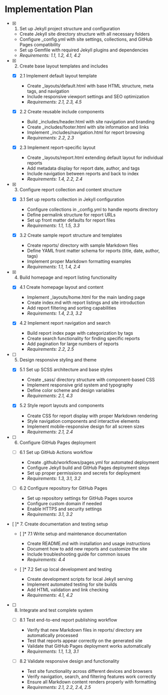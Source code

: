 # Implementation Plan

- [x] 1. Set up Jekyll project structure and configuration

  - Create Jekyll site directory structure with all necessary folders
  - Configure _config.yml with site settings, collections, and GitHub Pages compatibility
  - Set up Gemfile with required Jekyll plugins and dependencies
  - _Requirements: 1.1, 1.2, 4.1, 4.2_

- [x] 2. Create base layout templates and includes

  - [x] 2.1 Implement default layout template

    - Create _layouts/default.html with base HTML structure, meta tags, and navigation
    - Include responsive viewport settings and SEO optimization
    - _Requirements: 2.1, 2.3, 4.5_

  - [x] 2.2 Create reusable include components

    - Build _includes/header.html with site navigation and branding
    - Create _includes/footer.html with site information and links
    - Implement _includes/navigation.html for report browsing
    - _Requirements: 2.2, 2.3_

  - [x] 2.3 Implement report-specific layout

    - Create _layouts/report.html extending default layout for individual reports
    - Add metadata display for report date, author, and tags
    - Include navigation between reports and back to index
    - _Requirements: 1.4, 2.2, 2.4_

- [x] 3. Configure report collection and content structure

  - [x] 3.1 Set up reports collection in Jekyll configuration

    - Configure collections in _config.yml to handle reports directory
    - Define permalink structure for report URLs
    - Set up front matter defaults for report files
    - _Requirements: 1.1, 1.5, 3.3_

  - [x] 3.2 Create sample report structure and templates

    - Create reports/ directory with sample Markdown files
    - Define YAML front matter schema for reports (title, date, author, tags)
    - Implement proper Markdown formatting examples
    - _Requirements: 1.1, 1.4, 2.4_

- [x] 4. Build homepage and report listing functionality

  - [x] 4.1 Create homepage layout and content

    - Implement _layouts/home.html for the main landing page
    - Create index.md with report listings and site introduction
    - Add report filtering and sorting capabilities
    - _Requirements: 1.4, 2.3, 3.2_

  - [x] 4.2 Implement report navigation and search

    - Build report index page with categorization by tags
    - Create search functionality for finding specific reports
    - Add pagination for large numbers of reports
    - _Requirements: 2.2, 2.5_

- [ ] 5. Design responsive styling and theme
  - [x] 5.1 Set up SCSS architecture and base styles

    - Create _sass/ directory structure with component-based CSS
    - Implement responsive grid system and typography
    - Define color scheme and design variables
    - _Requirements: 2.1, 4.3_

  - [x] 5.2 Style report layouts and components





    - Create CSS for report display with proper Markdown rendering
    - Style navigation components and interactive elements
    - Implement mobile-responsive design for all screen sizes
    - _Requirements: 2.1, 2.4_

- [ ] 6. Configure GitHub Pages deployment
  - [ ] 6.1 Set up GitHub Actions workflow
    - Create .github/workflows/pages.yml for automated deployment
    - Configure Jekyll build and GitHub Pages deployment steps
    - Set up proper permissions and secrets for deployment
    - _Requirements: 1.3, 3.1, 3.2_

  - [ ] 6.2 Configure repository for GitHub Pages
    - Set up repository settings for GitHub Pages source
    - Configure custom domain if needed
    - Enable HTTPS and security settings
    - _Requirements: 3.1, 3.2_

- [ ]* 7. Create documentation and testing setup
  - [ ]* 7.1 Write setup and maintenance documentation
    - Create README.md with installation and usage instructions
    - Document how to add new reports and customize the site
    - Include troubleshooting guide for common issues
    - _Requirements: 4.4_

  - [ ]* 7.2 Set up local development and testing
    - Create development scripts for local Jekyll serving
    - Implement automated testing for site builds
    - Add HTML validation and link checking
    - _Requirements: 4.1, 4.2_

- [ ] 8. Integrate and test complete system
  - [ ] 8.1 Test end-to-end report publishing workflow
    - Verify that new Markdown files in reports/ directory are automatically processed
    - Test that reports appear correctly on the generated site
    - Validate that GitHub Pages deployment works automatically
    - _Requirements: 1.1, 1.3, 3.1_

  - [ ] 8.2 Validate responsive design and functionality
    - Test site functionality across different devices and browsers
    - Verify navigation, search, and filtering features work correctly
    - Ensure all Markdown content renders properly with formatting
    - _Requirements: 2.1, 2.2, 2.4, 2.5_
